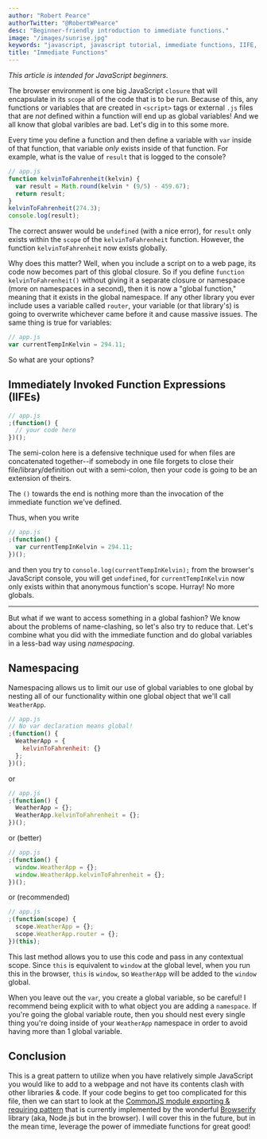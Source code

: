 ```yaml
---
author: "Robert Pearce"
authorTwitter: "@RobertWPearce"
desc: "Beginner-friendly introduction to immediate functions."
image: "/images/sunrise.jpg"
keywords: "javascript, javascript tutorial, immediate functions, IIFE, kelvin to fahrenheit"
title: "Immediate Functions"
---
```


_This article is intended for JavaScript beginners._

The browser environment is one big JavaScript `closure` that will encapsulate in its `scope` all of the code that is to be run. Because of this, any functions or variables that are created in `<script>` tags or external `.js` files that are _not_ defined within a function will end up as global variables! And we all know that global varibles are bad. Let's dig in to this some more.

Every time you define a function and then define a variable with `var` inside of that function, that variable _only_ exists inside of that function.
For example, what is the value of `result` that is logged to the console?

```js
// app.js
function kelvinToFahrenheit(kelvin) {
  var result = Math.round(kelvin * (9/5) - 459.67);
  return result;
}
kelvinToFahrenheit(274.3);
console.log(result);
```

The correct answer would be `undefined` (with a nice error), for `result` only exists within the `scope` of the `kelvinToFahrenheit` function. However, the function `kelvinToFahrenheit` now exists globally.

Why does this matter? Well, when you include a script on to a web page, its code now becomes part of this global closure. So if you define `function kelvinToFahrenheit()` without giving it a separate closure or namespace (more on namespaces in a second), then it is now a "global function," meaning that it exists in the global namespace. If any other library you ever include uses a variable called `router`, your variable (or that library's) is going to overwrite whichever came before it and cause massive issues. The same thing is true for variables:

```js
// app.js
var currentTempInKelvin = 294.11;
```

So what are your options?

## Immediately Invoked Function Expressions (IIFEs)

```js
// app.js
;(function() {
  // your code here
})();
```

The semi-colon here is a defensive technique used for when files are concatenated together--if somebody in one file forgets to close their file/library/definition out with a semi-colon, then your code is going to be an extension of theirs.

The `()` towards the end is nothing more than the invocation of the immediate function we've defined.

Thus, when you write

```js
// app.js
;(function() {
  var currentTempInKelvin = 294.11;
})();
```

and then you try to `console.log(currentTempInKelvin);` from the browser's JavaScript console, you will get `undefined`, for `currentTempInKelvin` now only exists within that anonymous function's scope. Hurray! No more globals.

* * *

But what if we want to access something in a global fashion? We know about the problems of name-clashing, so let's also try to reduce that. Let's combine what you did with the immediate function and do global variables in a less-bad way using _namespacing_.

## Namespacing

Namespacing allows us to limit our use of global variables to one global
by nesting all of our functionality within one global object that we'll
call `WeatherApp`.

```js
// app.js
// No var declaration means global!
;(function() {
  WeatherApp = {
    kelvinToFahrenheit: {}
  };
})();
```

or

```js
// app.js
;(function() {
  WeatherApp = {};
  WeatherApp.kelvinToFahrenheit = {};
})();
```

or (better)

```js
// app.js
;(function() {
  window.WeatherApp = {};
  window.WeatherApp.kelvinToFahrenheit = {};
})();
```

or (recommended)

```js
// app.js
;(function(scope) {
  scope.WeatherApp = {};
  scope.WeatherApp.router = {};
})(this);
```

This last method allows you to use this code and pass in any contextual scope. Since `this` is equivalent to `window` at the global level, when you run this in the browser, `this` is `window`, so `WeatherApp` will be added to the `window` global.

When you leave out the `var`, you create a global variable, so be careful! I recommend being explicit with to what object you are adding a `namespace`. If you're going the global variable route, then you should nest every single thing you're doing inside of your `WeatherApp` namespace in order to avoid having more than 1 global variable.

## Conclusion
This is a great pattern to utilize when you have relatively simple
JavaScript you would like to add to a webpage and not have its contents
clash with other libraries & code. If your code begins to get too
complicated for this file, then we can start to look at the [CommonJS
module exporting & requiring pattern](http://wiki.commonjs.org/wiki/Modules/1.1) that is currently implemented by the
wonderful [Browserify](http://browserify.org) library (aka, Node.js but in the browser). I will cover this in the future, but in the
mean time, leverage the power of immediate functions for great good!

